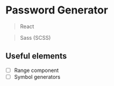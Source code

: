 # Password Generator

> React

> Sass (SCSS)

## Useful elements

- [ ] Range component
- [ ] Symbol generators
